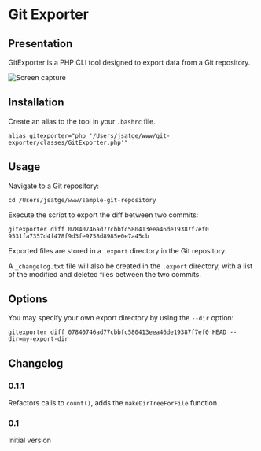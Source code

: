 Git Exporter
============

## Presentation

GitExporter is a PHP CLI tool designed to export data from a Git repository.

![Screen capture](https://raw.github.com/johansatge/git-exporter/master/assets/css/images/screenshot.png)

## Installation

Create an alias to the tool in your `.bashrc` file.

    alias gitexporter="php '/Users/jsatge/www/git-exporter/classes/GitExporter.php'"

## Usage

Navigate to a Git repository:

    cd /Users/jsatge/www/sample-git-repository

Execute the script to export the diff between two commits:

    gitexporter diff 07840746ad77cbbfc580413eea46de19387f7ef0 9531fa7357d4f478f9d3fe9758d8985e0e7a45cb

Exported files are stored in a `.export` directory in the Git repository.

A `_changelog.txt` file will also be created in the `.export` directory, with a list of the modified and deleted files between the two commits.

## Options

You may specify your own export directory by using the `--dir` option:

    gitexporter diff 07840746ad77cbbfc580413eea46de19387f7ef0 HEAD --dir=my-export-dir

## Changelog

### 0.1.1

Refactors calls to `count()`, adds the `makeDirTreeForFile` function

### 0.1

Initial version